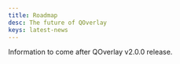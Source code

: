 ```yaml
---
title: Roadmap
desc: The future of QOverlay
keys: latest-news
---
```

Information to come after QOverlay v2.0.0 release.